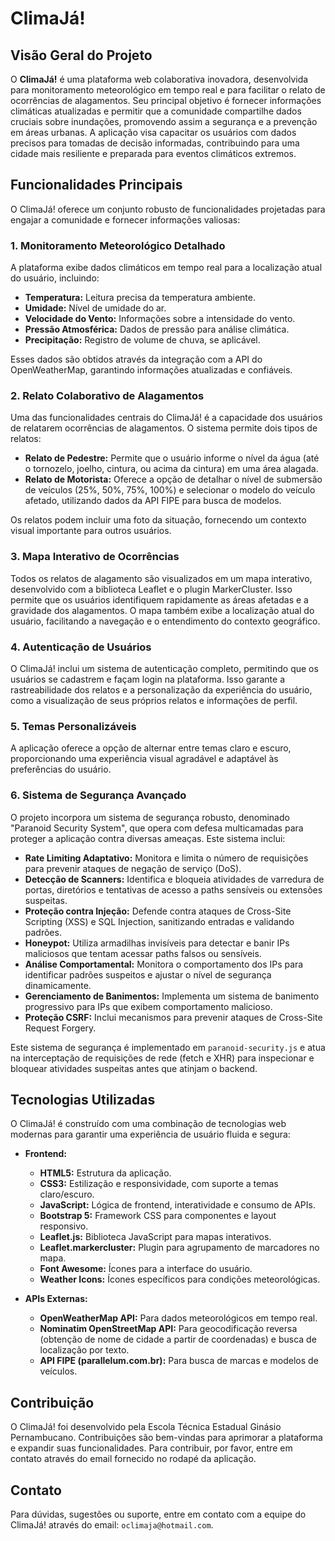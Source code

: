 # ClimaJá!

## Visão Geral do Projeto

O **ClimaJá!** é uma plataforma web colaborativa inovadora, desenvolvida para monitoramento meteorológico em tempo real e para facilitar o relato de ocorrências de alagamentos. Seu principal objetivo é fornecer informações climáticas atualizadas e permitir que a comunidade compartilhe dados cruciais sobre inundações, promovendo assim a segurança e a prevenção em áreas urbanas. A aplicação visa capacitar os usuários com dados precisos para tomadas de decisão informadas, contribuindo para uma cidade mais resiliente e preparada para eventos climáticos extremos.

## Funcionalidades Principais

O ClimaJá! oferece um conjunto robusto de funcionalidades projetadas para engajar a comunidade e fornecer informações valiosas:

### 1. Monitoramento Meteorológico Detalhado

A plataforma exibe dados climáticos em tempo real para a localização atual do usuário, incluindo:

*   **Temperatura:** Leitura precisa da temperatura ambiente.
*   **Umidade:** Nível de umidade do ar.
*   **Velocidade do Vento:** Informações sobre a intensidade do vento.
*   **Pressão Atmosférica:** Dados de pressão para análise climática.
*   **Precipitação:** Registro de volume de chuva, se aplicável.

Esses dados são obtidos através da integração com a API do OpenWeatherMap, garantindo informações atualizadas e confiáveis.

### 2. Relato Colaborativo de Alagamentos

Uma das funcionalidades centrais do ClimaJá! é a capacidade dos usuários de relatarem ocorrências de alagamentos. O sistema permite dois tipos de relatos:

*   **Relato de Pedestre:** Permite que o usuário informe o nível da água (até o tornozelo, joelho, cintura, ou acima da cintura) em uma área alagada.
*   **Relato de Motorista:** Oferece a opção de detalhar o nível de submersão de veículos (25%, 50%, 75%, 100%) e selecionar o modelo do veículo afetado, utilizando dados da API FIPE para busca de modelos.

Os relatos podem incluir uma foto da situação, fornecendo um contexto visual importante para outros usuários.

### 3. Mapa Interativo de Ocorrências

Todos os relatos de alagamento são visualizados em um mapa interativo, desenvolvido com a biblioteca Leaflet e o plugin MarkerCluster. Isso permite que os usuários identifiquem rapidamente as áreas afetadas e a gravidade dos alagamentos. O mapa também exibe a localização atual do usuário, facilitando a navegação e o entendimento do contexto geográfico.

### 4. Autenticação de Usuários

O ClimaJá! inclui um sistema de autenticação completo, permitindo que os usuários se cadastrem e façam login na plataforma. Isso garante a rastreabilidade dos relatos e a personalização da experiência do usuário, como a visualização de seus próprios relatos e informações de perfil.

### 5. Temas Personalizáveis

A aplicação oferece a opção de alternar entre temas claro e escuro, proporcionando uma experiência visual agradável e adaptável às preferências do usuário.

### 6. Sistema de Segurança Avançado

O projeto incorpora um sistema de segurança robusto, denominado "Paranoid Security System", que opera com defesa multicamadas para proteger a aplicação contra diversas ameaças. Este sistema inclui:

*   **Rate Limiting Adaptativo:** Monitora e limita o número de requisições para prevenir ataques de negação de serviço (DoS).
*   **Detecção de Scanners:** Identifica e bloqueia atividades de varredura de portas, diretórios e tentativas de acesso a paths sensíveis ou extensões suspeitas.
*   **Proteção contra Injeção:** Defende contra ataques de Cross-Site Scripting (XSS) e SQL Injection, sanitizando entradas e validando padrões.
*   **Honeypot:** Utiliza armadilhas invisíveis para detectar e banir IPs maliciosos que tentam acessar paths falsos ou sensíveis.
*   **Análise Comportamental:** Monitora o comportamento dos IPs para identificar padrões suspeitos e ajustar o nível de segurança dinamicamente.
*   **Gerenciamento de Banimentos:** Implementa um sistema de banimento progressivo para IPs que exibem comportamento malicioso.
*   **Proteção CSRF:** Inclui mecanismos para prevenir ataques de Cross-Site Request Forgery.

Este sistema de segurança é implementado em `paranoid-security.js` e atua na interceptação de requisições de rede (fetch e XHR) para inspecionar e bloquear atividades suspeitas antes que atinjam o backend.

## Tecnologias Utilizadas

O ClimaJá! é construído com uma combinação de tecnologias web modernas para garantir uma experiência de usuário fluida e segura:

*   **Frontend:**
    *   **HTML5:** Estrutura da aplicação.
    *   **CSS3:** Estilização e responsividade, com suporte a temas claro/escuro.
    *   **JavaScript:** Lógica de frontend, interatividade e consumo de APIs.
    *   **Bootstrap 5:** Framework CSS para componentes e layout responsivo.
    *   **Leaflet.js:** Biblioteca JavaScript para mapas interativos.
    *   **Leaflet.markercluster:** Plugin para agrupamento de marcadores no mapa.
    *   **Font Awesome:** Ícones para a interface do usuário.
    *   **Weather Icons:** Ícones específicos para condições meteorológicas.

*   **APIs Externas:**
    *   **OpenWeatherMap API:** Para dados meteorológicos em tempo real.
    *   **Nominatim OpenStreetMap API:** Para geocodificação reversa (obtenção de nome de cidade a partir de coordenadas) e busca de localização por texto.
    *   **API FIPE (parallelum.com.br):** Para busca de marcas e modelos de veículos.

## Contribuição

O ClimaJá! foi desenvolvido pela Escola Técnica Estadual Ginásio Pernambucano. Contribuições são bem-vindas para aprimorar a plataforma e expandir suas funcionalidades. Para contribuir, por favor, entre em contato através do email fornecido no rodapé da aplicação.

## Contato

Para dúvidas, sugestões ou suporte, entre em contato com a equipe do ClimaJá! através do email: `oclimaja@hotmail.com`.
